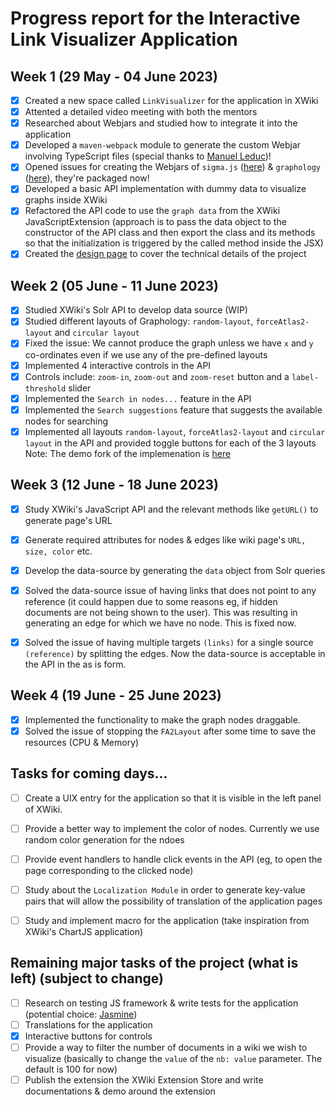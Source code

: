# Progress report for the Interactive Link Visualizer Application

## Week 1 (29 May - 04 June 2023)

- [X] Created a new space called `LinkVisualizer` for the application in XWiki
- [X] Attented a detailed video meeting with both the mentors
- [X] Researched about Webjars and studied how to integrate it into the application
- [X] Developed a `maven-webpack` module to generate the custom Webjar involving TypeScript files (special thanks to [Manuel Leduc](https://github.com/manuelleduc))!
- [X] Opened issues for creating the Webjars of `sigma.js` ([here](https://github.com/webjars/sigma.js/issues/2)) & `graphology` ([here](https://github.com/webjars/webjars/issues/2005)), they're packaged now!
- [X] Developed a basic API implementation with dummy data to visualize graphs inside XWiki
- [X] Refactored the API code to use the `graph data` from the XWiki JavaScriptExtension (approach is to pass the data object to the constructor of the API class and then export the class and its methods so that the initialization is triggered by the called method inside the JSX)
- [X] Created the [design page](https://design.xwiki.org/xwiki/bin/view/Proposal/InteractiveLinkVisualizerApplication) to cover the technical details of the project

## Week 2 (05 June - 11 June 2023)

- [X] Studied XWiki's Solr API to develop data source (WIP)
- [X] Studied different layouts of Graphology: `random-layout`, `forceAtlas2-layout` and `circular layout`
- [X] Fixed the issue: We cannot produce the graph unless we have `x` and `y` co-ordinates even if we use any of the pre-defined layouts
- [X] Implemented 4 interactive controls in the API
- [X] Controls include: `zoom-in`, `zoom-out` and `zoom-reset` button and a `label-threshold` slider
- [X] Implemented the `Search in nodes...` feature in the API
- [X] Implemented the `Search suggestions` feature that suggests the available nodes for searching
- [X] Implemented all layouts `random-layout`, `forceAtlas2-layout` and `circular layout` in the API and provided toggle buttons for each of the 3 layouts
  Note: The demo fork of the implemenation is [here](https://codesandbox.io/s/myself-layout-experiment-mxkq36)

## Week 3 (12 June - 18 June 2023)

- [X] Study XWiki's JavaScript API and the relevant methods like `getURL()` to generate page's URL
- [X] Generate required attributes for nodes & edges like wiki page's `URL, size, color` etc.
- [X] Develop the data-source by generating the `data` object from Solr queries
- [X] Solved the data-source issue of having links that does not point to any reference (it could happen due to some reasons eg, if hidden documents are not being shown to the user). This was resulting in generating an edge for which we have no node. This is fixed now.
- [X] Solved the issue of having multiple targets `(links)` for a single source `(reference)` by splitting the edges. Now the data-source is acceptable in the API in the as is form.


## Week 4 (19 June - 25 June 2023)

- [X] Implemented the functionality to make the graph nodes draggable.
- [X] Solved the issue of stopping the `FA2Layout` after some time to save the resources (CPU & Memory)

## Tasks for coming days...

- [ ] Create a UIX entry for the application so that it is visible in the left panel of XWiki.
- [ ] Provide a better way to implement the color of nodes. Currently we use random color generation for the ndoes
- [ ] Provide event handlers to handle click events in the API (eg, to open the page corresponding to the clicked node)
- [ ] Study about the `Localization Module` in order to generate key-value pairs that will allow the possibility of translation of the application pages
- [ ] Study and implement macro for the application (take inspiration from XWiki's ChartJS application)


## Remaining major tasks of the project (what is left) (subject to change)

- [ ] Research on testing JS framework & write tests for the application (potential choice: [Jasmine](https://jasmine.github.io/))
- [ ] Translations for the application
- [X] Interactive buttons for controls
- [ ] Provide a way to filter the number of documents in a wiki we wish to visualize (basically to change the `value` of the `nb: value` parameter. The default is 100 for now)
- [ ] Publish the extension the XWiki Extension Store and write documentations & demo around the extension

<!--  ## Week 4 (19 June - 25 June 2023)

- [X]

## Week 5 (26 June - 2 July 2023)

- [X] 

## Week 6 (3 July - 9 July 2023)

- [X]

-->
